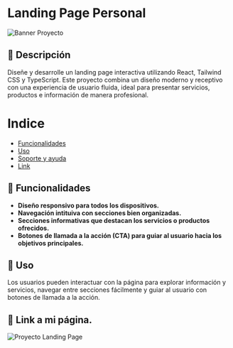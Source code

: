 # Landing Page Personal
![Banner Proyecto](https://github.com/user-attachments/assets/ae0673e8-b602-4ef0-bf43-9514d431f5ac)
## 📓 Descripción
Diseñe y desarrolle un landing page interactiva utilizando React, Tailwind CSS y TypeScript. Este proyecto combina un diseño moderno y receptivo con una experiencia de usuario fluida, ideal para presentar servicios, productos e información de manera profesional.

# Indice
* [Funcionalidades](#funcionalidades)
* [Uso](#uso)
* [Soporte y ayuda](#soporte-y-ayuda)
* [Link](#link)

## 🔨 Funcionalidades
* **Diseño responsivo para todos los dispositivos.**
* **Navegación intituiva con secciones bien organizadas.**
* **Secciones informativas que destacan los servicios o productos ofrecidos.**
* **Botones de llamada a la acción (CTA) para guiar al usuario hacia los objetivos principales.**

## 🧤 Uso
Los usuarios pueden interactuar con la página para explorar información y servicios, navegar entre secciones fácilmente y guiar al usuario con botones de llamada a la acción.

## 📄 Link a mi página.
![Proyecto Landing Page](https://harmonizer-landingpage.vercel.app/)

